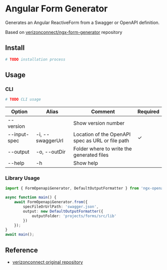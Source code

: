 # Angular Form Generator

Generates an Angular ReactiveForm from a Swagger or OpenAPI definition.

Based on [verizonconnect/ngx-form-generator][1] repository

## Install

```bash
# TODO installation process
```

## Usage

### CLI

```bash
# TODO CLI usage
```

| Option       | Alias            | Comment                                          | Required |
| ------------ | ---------------- | ------------------------------------------------ | -------- |
| --version    |                  | Show version number                              |          |
| --input-spec | -i, --swaggerUrl | Location of the OpenAPI spec as URL or file path | ✓        |
| --output     | -o, --outDir     | Folder where to write the generated files        |          |
| --help       | -h               | Show help                                        |          |

### Library Usage

```typescript
import { FormOpenapiGenerator, DefaultOutputFormatter } from 'ngx-openapi-form-generator';

async function main() {
    await FormOpenapiGenerator.from({
        specFileOrUrlPath: 'swagger.json',
        output: new DefaultOutputFormatter({
            outputFolder: 'projects/forms/src/lib'
        })
    });
}
await main();
```

## Reference

- [verizonconnect original repository][1]

[1]: https://github.com/verizonconnect/ngx-form-generator "Inspiration repository"
